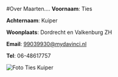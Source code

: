 #Over Maarten....
**Voornaam**: Ties

**Achternaam**: Kuiper

**Woonplaats**: Dordrecht en Valkenburg ZH

**Email**: [99039930@mydavinci.nl](99039930@mydavinci.nl)

**Tel**: 06-48617757


![Foto Ties Kuiper](https://scontent-amt2-1.xx.fbcdn.net/v/t1.0-9/13524490_1754201008199055_2345994576812624971_n.jpg?oh=3abee9d48cd13ddecbdf5ca7dd5899a0&oe=58562518)